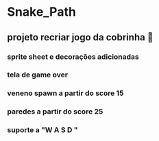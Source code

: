 # Snake_Path

## projeto recriar jogo da cobrinha :snake:

### sprite sheet e decorações adicionadas
### tela de game over
### veneno spawn a partir do score 15
### paredes a partir do score 25
### suporte a "W A S D "
